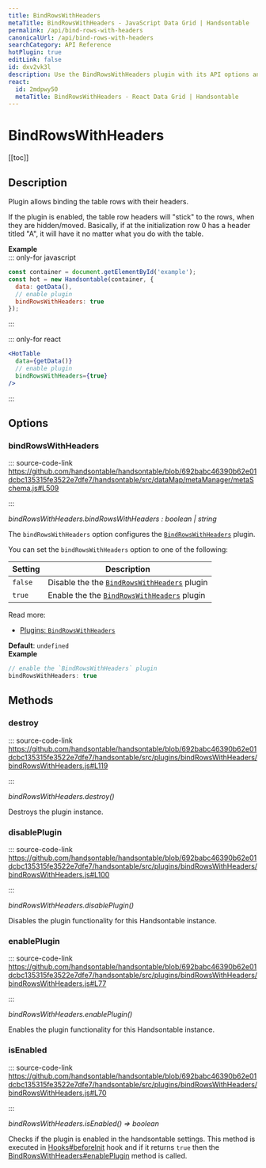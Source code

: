 ```yaml
---
title: BindRowsWithHeaders
metaTitle: BindRowsWithHeaders - JavaScript Data Grid | Handsontable
permalink: /api/bind-rows-with-headers
canonicalUrl: /api/bind-rows-with-headers
searchCategory: API Reference
hotPlugin: true
editLink: false
id: dxv2vk3l
description: Use the BindRowsWithHeaders plugin with its API options and methods to allow binding table rows to their headers.
react:
  id: 2mdpwy50
  metaTitle: BindRowsWithHeaders - React Data Grid | Handsontable
---
```


# BindRowsWithHeaders

[[toc]]

## Description

Plugin allows binding the table rows with their headers.

If the plugin is enabled, the table row headers will "stick" to the rows, when they are hidden/moved. Basically, if
at the initialization row 0 has a header titled "A", it will have it no matter what you do with the table.

**Example**  
::: only-for javascript
```js
const container = document.getElementById('example');
const hot = new Handsontable(container, {
  data: getData(),
  // enable plugin
  bindRowsWithHeaders: true
});
```
:::

::: only-for react
```jsx
<HotTable
  data={getData()}
  // enable plugin
  bindRowsWithHeaders={true}
/>
```
:::

## Options

### bindRowsWithHeaders
  
::: source-code-link https://github.com/handsontable/handsontable/blob/692babc46390b62e01dcbc135315fe3522e7dfe7/handsontable/src/dataMap/metaManager/metaSchema.js#L509

:::

_bindRowsWithHeaders.bindRowsWithHeaders : boolean | string_

The `bindRowsWithHeaders` option configures the [`BindRowsWithHeaders`](@/api/bindRowsWithHeaders.md) plugin.

You can set the `bindRowsWithHeaders` option to one of the following:

| Setting | Description                                                                  |
| ------- | ---------------------------------------------------------------------------- |
| `false` | Disable the the [`BindRowsWithHeaders`](@/api/bindRowsWithHeaders.md) plugin |
| `true`  | Enable the the [`BindRowsWithHeaders`](@/api/bindRowsWithHeaders.md) plugin  |

Read more:
- [Plugins: `BindRowsWithHeaders`](@/api/bindRowsWithHeaders.md)

**Default**: <code>undefined</code>  
**Example**  
```js
// enable the `BindRowsWithHeaders` plugin
bindRowsWithHeaders: true
```

## Methods

### destroy
  
::: source-code-link https://github.com/handsontable/handsontable/blob/692babc46390b62e01dcbc135315fe3522e7dfe7/handsontable/src/plugins/bindRowsWithHeaders/bindRowsWithHeaders.js#L119

:::

_bindRowsWithHeaders.destroy()_

Destroys the plugin instance.



### disablePlugin
  
::: source-code-link https://github.com/handsontable/handsontable/blob/692babc46390b62e01dcbc135315fe3522e7dfe7/handsontable/src/plugins/bindRowsWithHeaders/bindRowsWithHeaders.js#L100

:::

_bindRowsWithHeaders.disablePlugin()_

Disables the plugin functionality for this Handsontable instance.



### enablePlugin
  
::: source-code-link https://github.com/handsontable/handsontable/blob/692babc46390b62e01dcbc135315fe3522e7dfe7/handsontable/src/plugins/bindRowsWithHeaders/bindRowsWithHeaders.js#L77

:::

_bindRowsWithHeaders.enablePlugin()_

Enables the plugin functionality for this Handsontable instance.



### isEnabled
  
::: source-code-link https://github.com/handsontable/handsontable/blob/692babc46390b62e01dcbc135315fe3522e7dfe7/handsontable/src/plugins/bindRowsWithHeaders/bindRowsWithHeaders.js#L70

:::

_bindRowsWithHeaders.isEnabled() ⇒ boolean_

Checks if the plugin is enabled in the handsontable settings. This method is executed in [Hooks#beforeInit](@/api/hooks.md#beforeinit)
hook and if it returns `true` then the [BindRowsWithHeaders#enablePlugin](@/api/bindRowsWithHeaders.md#enableplugin) method is called.


